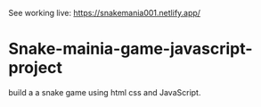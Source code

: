 See working live: https://snakemania001.netlify.app/

# Snake-mainia-game-javascript-project
build a a snake game using html css and JavaScript.
